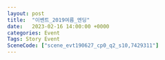 ```yaml
---
layout: post
title:  "이벤트_2019여름_엔딩"
date:   2023-02-16 14:00:00 +0000
categories: Event
Tags: Story Event
SceneCode: ["scene_evt190627_cp0_q2_s10,7429311"]
---
```

